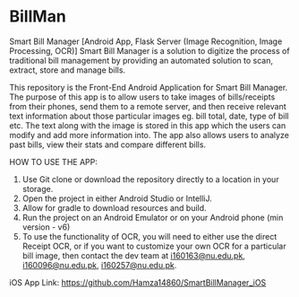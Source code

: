 # BillMan
Smart Bill Manager [Android App, Flask Server (Image Recognition, Image Processing, OCR)]
Smart Bill Manager is a solution to digitize the process of traditional bill management by providing an automated solution to scan, extract, store and manage bills.

This repository is the Front-End Android Application for Smart Bill Manager.
The purpose of this app is to allow users to take images of bills/receipts from their phones, send them to a remote server, and then receive relevant text information about those particular images eg. bill total, date, type of bill etc.
The text along with the image is stored in this app which the users can modify and add more information into.
The app also allows users to analyze past bills, view their stats and compare different bills.


HOW TO USE THE APP:
 1) Use Git clone or download the repository directly to a location in your storage. 
 2) Open the project in either Android Studio or IntelliJ.
 3) Allow for gradle to download resources and build.
 4) Run the project on an Android Emulator or on your Android phone (min version - v6)
 5) To use the functionality of OCR, you will need to either use the direct Receipt OCR, or if you want to customize your own OCR for 
  a particular bill image, then contact the dev team at i160163@nu.edu.pk, i160096@nu.edu.pk, i160257@nu.edu.pk. 
  
  iOS App Link: https://github.com/Hamza14860/SmartBillManager_iOS
